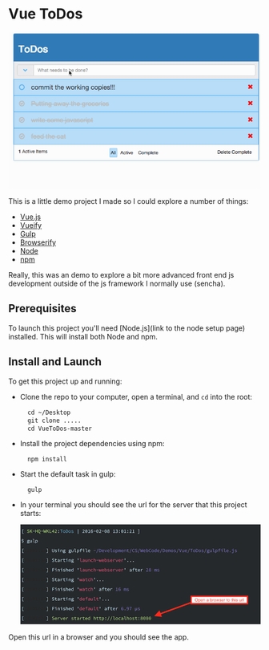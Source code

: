 # Vue ToDos

![](./readmeAttachments/VueToDos.gif)


This is a little demo project I made so I could explore a number of things:

- [Vue.js]()
- [Vueify]()
- [Gulp]()
- [Browserify]()
- [Node]()
- [npm]()

Really, this was an demo to explore a bit more advanced front end js development outside of the js framework I normally use (sencha).

## Prerequisites

To launch this project you'll need [Node.js](link to the node setup page) installed. This will install both Node and npm.

## Install and Launch

To get this project up and running:

- Clone the repo to your computer, open a terminal, and `cd` into the root:

	    cd ~/Desktop
	    git clone .....
	    cd VueToDos-master

- Install the project dependencies using npm:

	    npm install

- Start the default task in gulp:

    	gulp

- In your terminal you should see the url for the server that this project starts:

   ![](./readmeAttachments/RunningDefaultGulpTask.png)



Open this url in a browser and you should see the app.
